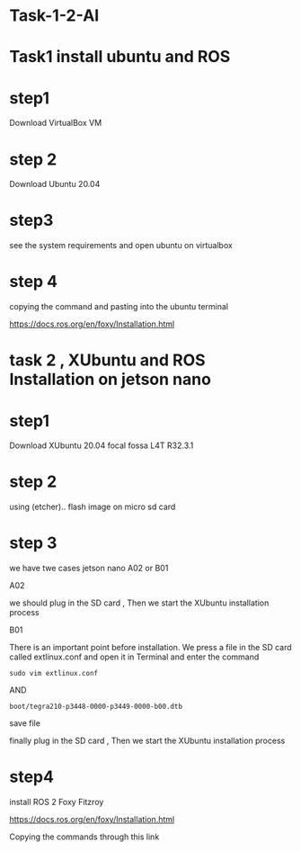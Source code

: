 # Task-1-2-AI 

# Task1 install ubuntu and ROS 
# step1
Download VirtualBox VM 
# step 2
Download Ubuntu 20.04
# step3
see the system requirements and open ubuntu on virtualbox 
# step 4
copying the command and pasting into the ubuntu terminal

https://docs.ros.org/en/foxy/Installation.html


# task 2 , XUbuntu and ROS Installation on jetson nano 
# step1
Download XUbuntu 20.04 focal fossa L4T R32.3.1
# step 2 
using (etcher).. flash image on micro sd card 
# step 3
we have twe cases 
jetson nano A02 or B01

A02

we should plug in the SD card , Then we start the XUbuntu installation process 

B01

There is an important point before installation. We press a file in the SD card called extlinux.conf and open it in Terminal and enter the command  

`sudo vim extlinux.conf`

AND

`boot/tegra210-p3448-0000-p3449-0000-b00.dtb`

save file

finally plug in the SD card , Then we start the XUbuntu installation process 
# step4
install ROS 2 Foxy Fitzroy 

 https://docs.ros.org/en/foxy/Installation.html
 
Copying the commands through this link
